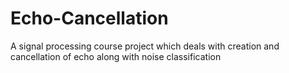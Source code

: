 # Echo-Cancellation
A signal processing course project which deals with creation and cancellation of echo along with noise classification
